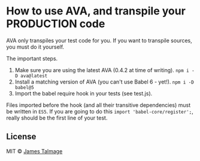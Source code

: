 # How to use AVA, and transpile your PRODUCTION code 

AVA only transpiles your test code for you. If you want to transpile sources, you must do it yourself.

The important steps.

1. Make sure you are using the latest AVA (0.4.2 at time of writing). `npm i -D ava@latest`
2. Install a matching version of AVA (you can't use Babel 6 - yet!). `npm i -D babel@5`
3. Import the babel require hook in your tests (see test.js).

Files imported before the hook (and all their transitive dependencies) must be written in `ES5`.
If you are going to do this `import 'babel-core/register';`, really should be the first line of your test.

## License

MIT © [James Talmage](http://github.com/jamestalmage)
